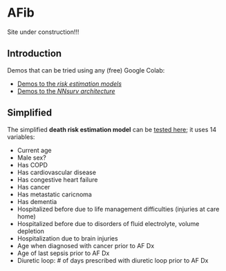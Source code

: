 # AFib

Site under construction!!!

## Introduction

Demos that can be tried using any (free) Google Colab:
- [Demos to the *risk estimation models*](stroke_bleed_death_estimations.ipynb) 
- [Demos to the *NNsurv architecture*](afib_predict_death_risks_nnsurv.ipynb) 

## Simplified

The simplified **death risk estimation model** can be [tested here](afib_predict_death.ipynb); it uses 14 variables:
- Current age
- Male sex?
- Has COPD
- Has cardiovascular disease
- Has congestive heart failure
- Has cancer
- Has metastatic caricnoma
- Has dementia
- Hospitalized before due to life management difficulties (injuries at care home)
- Hospitalized before due to disorders of fluid electrolyte, volume depletion
- Hospitalization due to brain injuries
- Age when diagnosed with cancer prior to AF Dx
- Age of last sepsis prior to AF Dx
- Diuretic loop: # of days prescribed with diuretic loop prior to AF Dx
